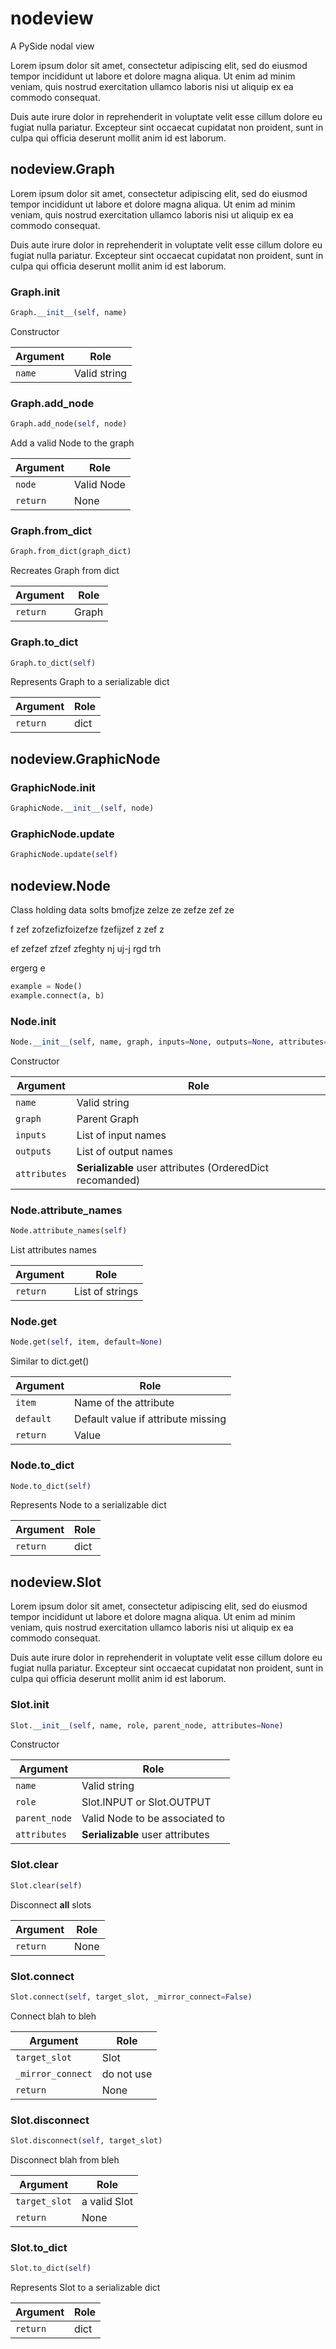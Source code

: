 # nodeview
A PySide nodal view

Lorem ipsum dolor sit amet, consectetur adipiscing elit, sed do eiusmod tempor incididunt ut labore et dolore magna 
aliqua. Ut enim ad minim veniam, quis nostrud exercitation ullamco laboris nisi ut aliquip ex ea commodo consequat. 

Duis aute irure dolor in reprehenderit in voluptate velit esse cillum dolore eu fugiat nulla pariatur. Excepteur sint 
occaecat cupidatat non proident, sunt in culpa qui officia deserunt mollit anim id est laborum.

## nodeview.Graph
Lorem ipsum dolor sit amet, consectetur adipiscing elit, sed do eiusmod tempor incididunt ut labore et dolore magna 
aliqua. Ut enim ad minim veniam, quis nostrud exercitation ullamco laboris nisi ut aliquip ex ea commodo consequat. 

Duis aute irure dolor in reprehenderit in voluptate velit esse cillum dolore eu fugiat nulla pariatur. Excepteur sint 
occaecat cupidatat non proident, sunt in culpa qui officia deserunt mollit anim id est laborum.

### Graph.__init__
```python
Graph.__init__(self, name)
```
Constructor

| Argument | Role |
| --- | --- |
| `name` |  Valid string  |

### Graph.add_node
```python
Graph.add_node(self, node)
```
Add a valid Node to the graph

| Argument | Role |
| --- | --- |
| `node` |  Valid Node |
| `return` |  None |

### Graph.from_dict
```python
Graph.from_dict(graph_dict)
```
Recreates Graph from dict 

| Argument | Role |
| --- | --- |
| `return` |  Graph |

### Graph.to_dict
```python
Graph.to_dict(self)
```
Represents Graph to a serializable dict

| Argument | Role |
| --- | --- |
| `return` |  dict |

## nodeview.GraphicNode

### GraphicNode.__init__
```python
GraphicNode.__init__(self, node)
```

### GraphicNode.update
```python
GraphicNode.update(self)
```

## nodeview.Node
Class holding data solts bmofjze zelze ze zefze zef ze

f zef zofzefizfoizefze fzefijzef z zef z

ef zefzef zfzef zfeghty nj uj-j rgd trh 

ergerg e

```python
example = Node()
example.connect(a, b)
```

### Node.__init__
```python
Node.__init__(self, name, graph, inputs=None, outputs=None, attributes=None)
```
Constructor

| Argument | Role |
| --- | --- |
| `name` |  Valid string  |
| `graph` |  Parent Graph |
| `inputs` |  List of input names |
| `outputs` |  List of output names |
| `attributes` |  **Serializable** user attributes (OrderedDict recomanded) |

### Node.attribute_names
```python
Node.attribute_names(self)
```
List attributes names

| Argument | Role |
| --- | --- |
| `return` |  List of strings |

### Node.get
```python
Node.get(self, item, default=None)
```
Similar to dict.get()

| Argument | Role |
| --- | --- |
| `item` |  Name of the attribute  |
| `default` |  Default value if attribute missing |
| `return` |  Value |

### Node.to_dict
```python
Node.to_dict(self)
```
Represents Node to a serializable dict

| Argument | Role |
| --- | --- |
| `return` |  dict |

## nodeview.Slot
Lorem ipsum dolor sit amet, consectetur adipiscing elit, sed do eiusmod tempor incididunt ut labore et dolore magna 
aliqua. Ut enim ad minim veniam, quis nostrud exercitation ullamco laboris nisi ut aliquip ex ea commodo consequat. 

Duis aute irure dolor in reprehenderit in voluptate velit esse cillum dolore eu fugiat nulla pariatur. Excepteur sint 
occaecat cupidatat non proident, sunt in culpa qui officia deserunt mollit anim id est laborum.

### Slot.__init__
```python
Slot.__init__(self, name, role, parent_node, attributes=None)
```
Constructor

| Argument | Role |
| --- | --- |
| `name` |  Valid string  |
| `role` |  Slot.INPUT or Slot.OUTPUT |
| `parent_node` |  Valid Node to be associated to |
| `attributes` |  **Serializable** user attributes |

### Slot.clear
```python
Slot.clear(self)
```
Disconnect **all** slots

| Argument | Role |
| --- | --- |
| `return` |  None |

### Slot.connect
```python
Slot.connect(self, target_slot, _mirror_connect=False)
```
Connect blah to bleh

| Argument | Role |
| --- | --- |
| `target_slot` |  Slot |
| `_mirror_connect` |  do not use |
| `return` |  None |

### Slot.disconnect
```python
Slot.disconnect(self, target_slot)
```
Disconnect blah from bleh

| Argument | Role |
| --- | --- |
| `target_slot` |  a valid Slot |
| `return` |  None |

### Slot.to_dict
```python
Slot.to_dict(self)
```
Represents Slot to a serializable dict

| Argument | Role |
| --- | --- |
| `return` |  dict |
